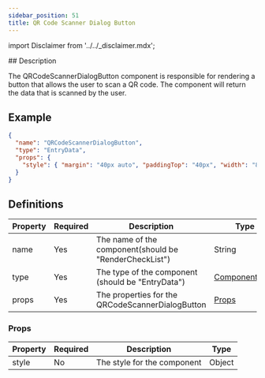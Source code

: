 ```yaml
---
sidebar_position: 51
title: QR Code Scanner Dialog Button
---
```


import Disclaimer from '../../\_disclaimer.mdx';

<Disclaimer />
## Description

The QRCodeScannerDialogButton component is responsible for rendering a button that allows the user to scan a QR code. The component will return the data that is scanned by the user.

## Example

```json
{
  "name": "QRCodeScannerDialogButton",
  "type": "EntryData",
  "props": {
    "style": { "margin": "40px auto", "paddingTop": "40px", "width": "80%" }
  }
}
```

## Definitions

| Property | Required | Description                                            | Type                                                                    |
| -------- | -------- | ------------------------------------------------------ | ----------------------------------------------------------------------- |
| name     | Yes      | The name of the component(should be "RenderCheckList") | String                                                                  |
| type     | Yes      | The type of the component (should be "EntryData")      | [ComponentType](/docs/mock-apps/common/component-type)                  |
| props    | Yes      | The properties for the QRCodeScannerDialogButton       | [Props](/docs/mock-apps/components/qr-code-scanner-dialog-button#props) |

### Props

| Property | Required | Description                 | Type   |
| -------- | -------- | --------------------------- | ------ |
| style    | No       | The style for the component | Object |
